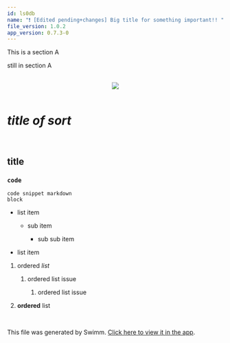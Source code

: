```yaml
---
id: ls0db
name: "❗ [Edited pending+changes] Big title for something important!! "
file_version: 1.0.2
app_version: 0.7.3-0
---
```


This is a section A

still in section A

<br/>

<div align="center"><img src="https://firebasestorage.googleapis.com/v0/b/swimm-dev-content/o/workspaces%2F31mTaeNvhmm94YCmlmlG%2F533adbdf-10e7-4235-9949-dc45f46a8f49.jpeg?alt=media&token=942b86cc-88ea-45a6-8345-077786618c6d" style="width:'50%'"/></div>

<br/>

# **_title of sort_**

<br/>

## title

### `code`

```
code snippet markdown
block
```

*   list item
    
    *   sub item
        
        *   sub sub item
            
*   list item
    

1.  ordered _list_
    
    1.  ordered list issue
        
        1.  ordered list issue
            
        
2.  **ordered** list

<br/>

This file was generated by Swimm. [Click here to view it in the app](https://swimm-web-app.web.app/repos/Z2l0aHViJTNBJTNBdGVzdC1wcm9qZWN0JTNBJTNBbmFkYXYtc3dpbW0=/docs/ls0db).
